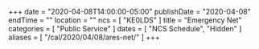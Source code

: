 +++
date = "2020-04-08T14:00:00-05:00"
publishDate = "2020-04-08"
endTime = ""
location = ""
ncs = [ "KE0LDS" ]
title = "Emergency Net"
categories = [ "Public Service" ]
dates = [ "NCS Schedule", "Hidden" ]
aliases = [ "/cal/2020/04/08/ares-net/" ]
+++
